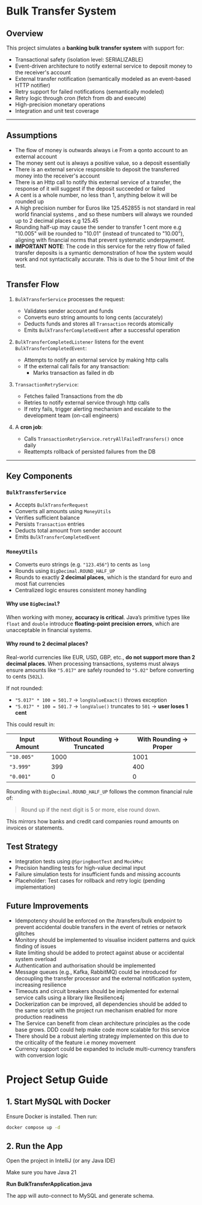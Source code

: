 # Bulk Transfer System

## Overview

This project simulates a **banking bulk transfer system** with support for:

- Transactional safety (isolation level: SERIALIZABLE)
- Event-driven architecture to notify external service to deposit money to the receiver's account
- External transfer notification (semantically modeled as an event-based HTTP notifier)
- Retry support for failed notifications (semantically modeled)
- Retry logic through cron (fetch from db and execute)
- High-precision monetary operations 
- Integration and unit test coverage

---

## Assumptions

- The flow of money is outwards always i.e From a qonto account to an external account 
- The money sent out is always a positive value, so a deposit essentially
- There is an external service responsible to deposit the transferred money into the receiver's account
- There is an Http call to notify this external service of a transfer, the response of it will suggest if the deposit succeeded or failed
- A cent is a whole number, no less than 1, anything below it will be rounded up
- A high precision number for Euros like 125.452855 is not standard in real world financial systems , and so these numbers will always we rounded up to 2 decimal places e.g 125.45
- Rounding half-up may cause the sender to transfer 1 cent more e.g "10.005" will be rounded to "10.01" (instead of truncated to "10.00"), aligning with financial norms that prevent systematic underpayment.
- **IMPORTANT NOTE**: The code in this service for the retry flow of failed transfer deposits is a symantic demonstration of how the system would work and not syntactically accurate. This is due to the 5 hour limit of the test.

## Transfer Flow

1. `BulkTransferService` processes the request:
    - Validates sender account and funds
    - Converts euro string amounts to long cents (accurately)
    - Deducts funds and stores all `Transaction` records atomically
    - Emits `BulkTransferCompletedEvent` after a successful operation

2. `BulkTransferCompletedListener` listens for the event `BulkTransferCompletedEvent`:
    - Attempts to notify an external service by making http calls
    - If the external call fails for any transaction:
        - Marks transaction as failed in db

3. `TransactionRetryService`:
    - Fetches failed Transactions from the db
    - Retries to notify external service through http calls
    - If retry fails, trigger alerting mechanism and escalate to the development team (on-call engineers)

4. A **cron job**:
    - Calls `TransactionRetryService.retryAllFailedTransfers()` once daily
    - Reattempts rollback of persisted failures from the DB

---

## Key Components

### `BulkTransferService`
- Accepts `BulkTransferRequest`
- Converts all amounts using `MoneyUtils`
- Verifies sufficient balance
- Persists `Transaction` entries
- Deducts total amount from sender account
- Emits `BulkTransferCompletedEvent`

### `MoneyUtils`
- Converts euro strings (e.g. `"123.456"`) to cents as `long`
- Rounds using `BigDecimal.ROUND_HALF_UP`
- Rounds to exactly **2 decimal places**, which is the standard for euro and most fiat currencies
- Centralized logic ensures consistent money handling

#### Why use `BigDecimal`?

When working with money, **accuracy is critical**. Java’s primitive types like `float` and `double` introduce **floating-point precision errors**, which are unacceptable in financial systems.


#### Why round to 2 decimal places?

Real-world currencies like EUR, USD, GBP, etc., **do not support more than 2 decimal places**. When processing transactions, systems must always ensure amounts like `"5.017"` are safely rounded to `"5.02"` before converting to cents (`502L`).

If not rounded:

- `"5.017" * 100 = 501.7` → `longValueExact()` throws exception
- `"5.017" * 100 = 501.7` → `longValue()` truncates to `501` → **user loses 1 cent**

This could result in:

| Input Amount | Without Rounding → Truncated | With Rounding → Proper |
|--------------|------------------------------|-------------------------|
| `"10.005"`   | 1000                         | 1001                   |
| `"3.999"`    | 399                          | 400                    |
| `"0.001"`    | 0                            | 0                      |

Rounding with `BigDecimal.ROUND_HALF_UP` follows the common financial rule of:

> Round up if the next digit is 5 or more, else round down.

This mirrors how banks and credit card companies round amounts on invoices or statements.

## Test Strategy

- Integration tests using `@SpringBootTest` and `MockMvc`
- Precision handling tests for high-value decimal input
- Failure simulation tests for insufficient funds and missing accounts
- Placeholder: Test cases for rollback and retry logic (pending implementation)

## Future Improvements 
- Idempotency should be enforced on the /transfers/bulk endpoint to prevent accidental double transfers in the event of retries or network glitches
- Monitory should be implemented to visualise incident patterns and quick finding of issues
- Rate limiting should be added to protect against abuse or accidental system overload
- Authentication and authorisation should be implemented
- Message queues (e.g., Kafka, RabbitMQ) could be introduced for decoupling the transfer processor and the external notification system, increasing resilience
- Timeouts and circuit breakers should be implemented for external service calls using a library like Resilience4j
- Dockerization can be improved, all dependencies should be added to the same script with the project run mechanism enabled for more production readiness
- The Service can benefit from clean architecture principles as the code base grows. DDD could help make code more scalable for this service
- There should be a robust alerting strategy implemented on this due to the criticality of the feature i.e money movement
- Currency support could be expanded to include multi-currency transfers with conversion logic

# Project Setup Guide

## 1. Start MySQL with Docker

Ensure Docker is installed. Then run:

```bash
docker compose up -d
```

## 2. Run the App

Open the project in IntelliJ (or any Java IDE)

Make sure you have Java 21

**Run BulkTransferApplication.java**

The app will auto-connect to MySQL and generate schema.